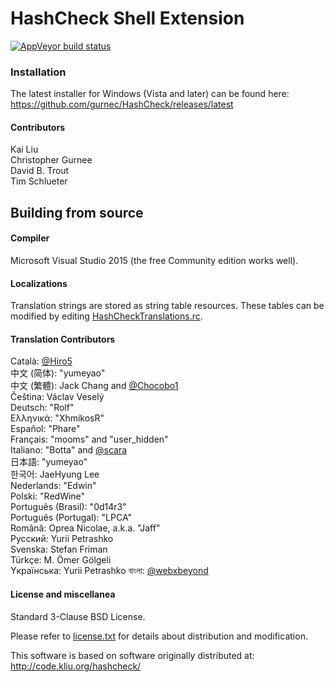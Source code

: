 # HashCheck Shell Extension #

[![AppVeyor build status](https://ci.appveyor.com/api/projects/status/github/gurnec/HashCheck?branch=master&svg=true)](https://ci.appveyor.com/project/gurnec/HashCheck)

### Installation ###

The latest installer for Windows (Vista and later) can be found here:  
<https://github.com/gurnec/HashCheck/releases/latest>

#### Contributors ####

Kai Liu  
Christopher Gurnee  
David B. Trout  
Tim Schlueter


## Building from source ##

#### Compiler ####

Microsoft Visual Studio 2015 (the free Community edition works well).

#### Localizations ####

Translation strings are stored as string table resources. These tables can be modified by editing [HashCheckTranslations.rc](HashCheckTranslations.rc).

#### Translation Contributors ####

Català: [@Hiro5](https://github.com/Hiro5)  
中文 (简体): "yumeyao"  
中文 (繁體): Jack Chang and [@Chocobo1](https://github.com/Chocobo1)  
Čeština: Václav Veselý  
Deutsch: "Rolf"  
Ελληνικά: "XhmikosR"  
Español: "Phare"  
Français: "mooms" and "user_hidden"  
Italiano: "Botta" and [@scara](https://github.com/scara)  
日本語: "yumeyao"  
한국어: JaeHyung Lee  
Nederlands: "Edwin"  
Polski: "RedWine"  
Português (Brasil): "0d14r3"  
Português (Portugal): "LPCA"  
Română: Oprea Nicolae, a.k.a. "Jaff"  
Pусский: Yurii Petrashko  
Svenska: Stefan Friman  
Türkçe: M. Ömer Gölgeli  
Yкраїнська: Yurii Petrashko
বাংলা: [@webxbeyond](https://github.com/webxbeyond)  

#### License and miscellanea ####

Standard 3-Clause BSD License.

Please refer to [license.txt](license.txt) for details about distribution and modification.

This software is based on software originally distributed at:  
<http://code.kliu.org/hashcheck/>

